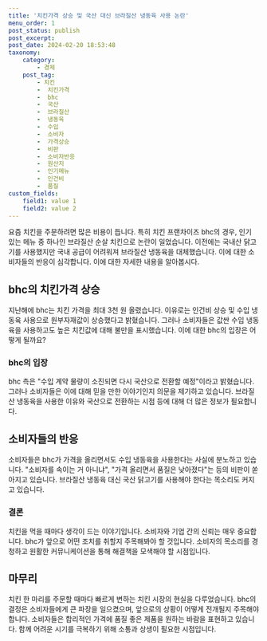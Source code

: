 ```yaml
---
title: '치킨가격 상승 및 국산 대신 브라질산 냉동육 사용 논란'
menu_order: 1
post_status: publish
post_excerpt: 
post_date: 2024-02-20 18:53:48
taxonomy:
    category:
        - 경제
    post_tag:
        - 치킨
        -  치킨가격
        -  bhc
        -  국산
        -  브라질산
        -  냉동육
        -  수입
        -  소비자
        -  가격상승
        -  비판
        -  소비자반응
        -  원산지
        -  인기메뉴
        -  인건비
        -  품질
custom_fields:
    field1: value 1
    field2: value 2
---
```


요즘 치킨을 주문하려면 많은 비용이 듭니다. 특히 치킨 프랜차이즈 bhc의 경우, 인기 있는 메뉴 중 하나인 브라질산 순살 치킨으로 논란이 일었습니다. 이전에는 국내산 닭고기를 사용했지만 국내 공급이 어려워져 브라질산 냉동육을 대체했습니다. 이에 대한 소비자들의 반응이 심각합니다. 이에 대한 자세한 내용을 알아봅시다.
## bhc의 치킨가격 상승
지난해에 bhc는 치킨 가격을 최대 3천 원 올렸습니다. 이유로는 인건비 상승 및 수입 냉동육 사용으로 원부자재값이 상승했다고 밝혔습니다. 그러나 소비자들은 값싼 수입 냉동육을 사용하고도 높은 치킨값에 대해 불만을 표시했습니다. 이에 대한 bhc의 입장은 어떻게 될까요?
### bhc의 입장
bhc 측은 "수입 계약 물량이 소진되면 다시 국산으로 전환할 예정"이라고 밝혔습니다. 그러나 소비자들은 이에 대해 믿을 만한 이야기인지 의문을 제기하고 있습니다. 브라질산 냉동육을 사용한 이유와 국산으로 전환하는 시점 등에 대해 더 많은 정보가 필요합니다.
## 소비자들의 반응
소비자들은 bhc가 가격을 올리면서도 수입 냉동육을 사용한다는 사실에 분노하고 있습니다. "소비자를 속이는 거 아니냐", "가격 올리면서 품질은 낮아졌다"는 등의 비판이 쏟아지고 있습니다. 브라질산 냉동육 대신 국산 닭고기를 사용해야 한다는 목소리도 커지고 있습니다.
### 결론
치킨을 먹을 때마다 생각이 드는 이야기입니다. 소비자와 기업 간의 신뢰는 매우 중요합니다. bhc가 앞으로 어떤 조치를 취할지 주목해봐야 할 것입니다. 소비자의 목소리를 경청하고 원활한 커뮤니케이션을 통해 해결책을 모색해야 할 시점입니다.
## 마무리
치킨 한 마리를 주문할 때마다 빠르게 변하는 치킨 시장의 현실을 다루었습니다. bhc의 결정은 소비자들에게 큰 파장을 일으켰으며, 앞으로의 상황이 어떻게 전개될지 주목해야 합니다. 소비자들은 합리적인 가격에 품질 좋은 제품을 원하는 바람을 표현하고 있습니다. 함께 어려운 시기를 극복하기 위해 소통과 상생이 필요한 시점입니다.
